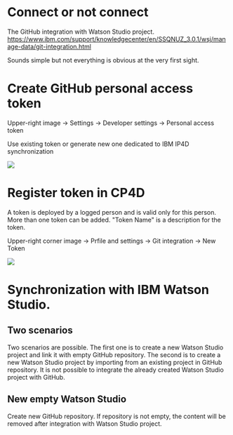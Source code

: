 # Connect or not connect

The GitHub integration with Watson Studio project. <br>
https://www.ibm.com/support/knowledgecenter/en/SSQNUZ_3.0.1/wsj/manage-data/git-integration.html<br>

Sounds simple but not everything is obvious at the very first sight.

# Create GitHub personal access token

Upper-right image -> Settings -> Developer settings -> Personal access token

Use existing token or generate new one dedicated to IBM IP4D synchronization

![](https://github.com/stanislawbartkowski/CP4D/blob/main/img/Zrzut%20ekranu%20z%202020-11-17%2022-37-02.png)

# Register token in CP4D

A token is deployed by a logged person and is valid only for this person. More than one token can be added. "Token Name" is a description for the token.

Upper-right corner image -> Prfile and settings -> Git integration -> New Token

![](https://github.com/stanislawbartkowski/CP4D/blob/main/img/Zrzut%20ekranu%20z%202020-11-17%2022-49-28.png)

# Synchronization with IBM Watson Studio.

## Two scenarios

Two scenarios are possible. The first one is to create a new Watson Studio project and link it with empty GitHub repository. The second is to create a new Watson Studio project by importing from an existing project in GitHub repository. It is not possible to integrate the already created Watson Studio project with GitHub.

## New empty Watson Studio 

Create new GitHub repository. If repository is not empty, the content will be removed after integration with Watson Studio project.